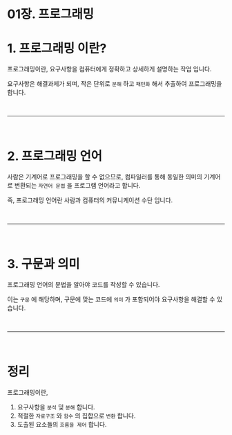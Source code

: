# 01장. 프로그래밍

# 1. 프로그래밍 이란?

프로그래밍이란, 요구사항을 컴퓨터에게 정확하고 상세하게 설명하는 작업 입니다.

요구사항은 해결과제가 되며, 작은 단위로 `분해` 하고 `패턴화` 해서 추출하여 프로그래밍을 합니다.



<br /><hr /><br />



# 2. 프로그래밍 언어

사람은 기계어로 프로그래밍을 할 수 없으므로, 컴파일러를 통해 동일한 의미의 기계어로 변환되는 `자연어 문법` 을 프로그램 언어라고 합니다.

즉, 프로그래밍 언어란 사람과 컴퓨터의 커뮤니케이션 수단 입니다.



<br /><hr /><br />



# 3. 구문과 의미

프로그래밍 언어의 문법을 알아야 코드를 작성할 수 있습니다.

이는 `구문` 에 해당하며, 구문에 맞는 코드에 `의미` 가 포함되어야 요구사항을 해결할 수 있습니다.



<br /><hr /><br />



# 정리

프로그래밍이란,

1. 요구사항을 `분석` 및 `분해` 합니다.
2. 적절한 `자료구조` 와 `함수` 의 집합으로 `변환` 합니다.
3. 도출된 요소들의 `흐름을 제어` 합니다.
